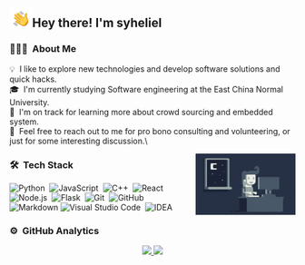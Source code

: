 <img alt="Night Coding" src="./assets/Hand%20Wave.gif" width='40' align="left"/><h2>Hey there! I'm syheliel </h2>

<!-- ## 👋 &nbsp;Hey there! I'm syheliel -->

### 👨🏻‍💻 &nbsp;About Me

💡 &nbsp;I like to explore new technologies and develop software solutions and quick hacks.\
🎓 &nbsp;I'm currently studying Software engineering at the East China Normal University.\
🌱 &nbsp;I'm on track for learning more about crowd sourcing and embedded system.\
💬 &nbsp;Feel free to reach out to me for pro bono consulting and volunteering, or just for some interesting discussion.\

<img alt="Night Coding" src="https://raw.githubusercontent.com/syheliel/syheliel/master/assets/Night-Coding.gif" align="right" width="35%" height="60%"/>

### 🛠 &nbsp;Tech Stack

![Python](https://img.shields.io/badge/-Python-05122A?style=flat&logo=python)&nbsp;
![JavaScript](https://img.shields.io/badge/-JavaScript-05122A?style=flat&logo=javascript)&nbsp;
![C++](https://img.shields.io/badge/-C++-05122A?style=flat&logo=C%2B%2B&logoColor=00599C)&nbsp;
![React](https://img.shields.io/badge/-React-05122A?style=flat&logo=react)&nbsp;
![Node.js](https://img.shields.io/badge/-Node.js-05122A?style=flat&logo=node.js)&nbsp;
![Flask](https://img.shields.io/badge/-Flask-05122A?style=flat&logo=flask)&nbsp;
![Git](https://img.shields.io/badge/-Git-05122A?style=flat&logo=git)&nbsp;
![GitHub](https://img.shields.io/badge/-GitHub-05122A?style=flat&logo=github)&nbsp;
![Markdown](https://img.shields.io/badge/-Markdown-05122A?style=flat&logo=markdown)
![Visual Studio Code](https://img.shields.io/badge/IDE-Visual%20Studio%20Code-05122A?style=flat&logo=visual-studio-code&logoColor=007ACC)&nbsp;
![IDEA](https://img.shields.io/badge/IDE-Jetbrains-black?style=flat&logo=Jetbrains)&nbsp;


### ⚙️ &nbsp;GitHub Analytics

<p align="center">
<a href="https://github.com/syheliel">
  <img height="180em" src="https://github-readme-stats-eight-theta.vercel.app/api?username=syheliel&show_icons=true&theme=algolia&include_all_commits=true&count_private=true"/>
  <img height="180em" src="https://github-readme-stats-eight-theta.vercel.app/api/top-langs/?username=syheliel&layout=compact&langs_count=8&theme=algolia"/>
</a>
</p>
